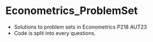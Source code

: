 # Econometrics_ProblemSet
- Solutions to problem sets in Econometrics P218 AUT23
- Code is split into every questions.
